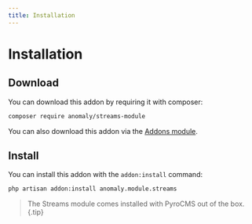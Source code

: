 ```yaml
---
title: Installation
---
```


# Installation

<div class="documentation__toc"></div>

## Download

You can download this addon by requiring it with composer:

```bash
composer require anomaly/streams-module
```

You can also download this addon via the [Addons module](/documentation/addons-module).

## Install

You can install this addon with the `addon:install` command:

```bash
php artisan addon:install anomaly.module.streams
```

> The Streams module comes installed with PyroCMS out of the box.{.tip}
